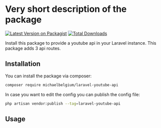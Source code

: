 # Very short description of the package

[![Latest Version on Packagist](https://img.shields.io/packagist/v/michaelbelgium/laravel-youtube-api.svg?style=flat-square)](https://packagist.org/packages/michaelbelgium/laravel-youtube-api)
[![Total Downloads](https://img.shields.io/packagist/dt/michaelbelgium/laravel-youtube-api.svg?style=flat-square)](https://packagist.org/packages/michaelbelgium/laravel-youtube-api)

Install this package to provide a youtube api in your Laravel instance. This package adds 3 api routes.

## Installation

You can install the package via composer:

```bash
composer require michaelbelgium/laravel-youtube-api
```

In case you want to edit the config you can publish the config file:
```bash
php artisan vendor:publish --tag=laravel-youtube-api
```

## Usage

